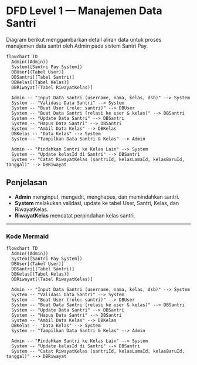 # DFD Level 1 — Manajemen Data Santri

Diagram berikut menggambarkan detail aliran data untuk proses manajemen data santri oleh Admin pada sistem Santri Pay.

```mermaid
flowchart TD
  Admin((Admin))
  System([Santri Pay System])
  DBUser[(Tabel User)]
  DBSantri[(Tabel Santri)]
  DBKelas[(Tabel Kelas)]
  DBRiwayat[(Tabel RiwayatKelas)]

  Admin -- "Input Data Santri (username, nama, kelas, dsb)" --> System
  System -- "Validasi Data Santri" --> System
  System -- "Buat User (role: santri)" --> DBUser
  System -- "Buat Data Santri (relasi ke user & kelas)" --> DBSantri
  System -- "Update Data Santri" --> DBSantri
  System -- "Hapus Data Santri" --> DBSantri
  System -- "Ambil Data Kelas" --> DBKelas
  DBKelas -- "Data Kelas" --> System
  System -- "Tampilkan Data Santri & Kelas" --> Admin

  Admin -- "Pindahkan Santri ke Kelas Lain" --> System
  System -- "Update kelasId di Santri" --> DBSantri
  System -- "Catat RiwayatKelas (santriId, kelasLamaId, kelasBaruId, tanggal)" --> DBRiwayat
```

## Penjelasan
- **Admin** menginput, mengedit, menghapus, dan memindahkan santri.
- **System** melakukan validasi, update ke tabel User, Santri, Kelas, dan RiwayatKelas.
- **RiwayatKelas** mencatat perpindahan kelas santri.

---

### Kode Mermaid
```mermaid
flowchart TD
  Admin((Admin))
  System([Santri Pay System])
  DBUser[(Tabel User)]
  DBSantri[(Tabel Santri)]
  DBKelas[(Tabel Kelas)]
  DBRiwayat[(Tabel RiwayatKelas)]

  Admin -- "Input Data Santri (username, nama, kelas, dsb)" --> System
  System -- "Validasi Data Santri" --> System
  System -- "Buat User (role: santri)" --> DBUser
  System -- "Buat Data Santri (relasi ke user & kelas)" --> DBSantri
  System -- "Update Data Santri" --> DBSantri
  System -- "Hapus Data Santri" --> DBSantri
  System -- "Ambil Data Kelas" --> DBKelas
  DBKelas -- "Data Kelas" --> System
  System -- "Tampilkan Data Santri & Kelas" --> Admin

  Admin -- "Pindahkan Santri ke Kelas Lain" --> System
  System -- "Update kelasId di Santri" --> DBSantri
  System -- "Catat RiwayatKelas (santriId, kelasLamaId, kelasBaruId, tanggal)" --> DBRiwayat
``` 